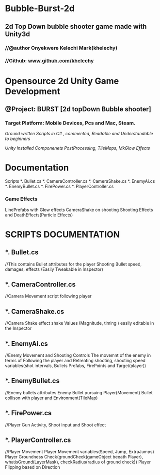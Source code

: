 # Bubble-Burst-2d
## 2d Top Down bubble shooter game made with Unity3d
### //@author Onyekwere Kelechi Mark(khelechy)
### //Github: www.github.com/khelechy



# Opensource 2d Unity Game Development



## @Project: BURST [2d topDown Bubble shooter]
### Target Platform: Mobile Devices, Pcs and Mac, Steam.

_*Ground written Scripts in C# , commented, Readable and Understandable to beginners*_


*Unity Installed Componenets
PostProcessing, TileMaps, MkGlow Effects*

# Documentation
Scripts
*. Bullet.cs
*. CameraController.cs
*. CameraShake.cs
*. EnemyAi.cs
*. EnemyBullet.cs
*. FirePower.cs
*. PlayerController.cs

### Game Effects
LinePrefabs with Glow effects
CameraShake on shooting
Shooting Effects and DeathEffects(Particle Effects)


# SCRIPTS DOCUMENTATION


## *. Bullet.cs

//This contains Bullet attributes for the player Shooting
Bullet speed, damages, effects (Easily Tweakable in Inspector)

## *. CameraController.cs

//Camera Movement script following player

## *. CameraShake.cs

//Camera Shake effect 
shake Values (Magnitude, timing ) easily editable in the Inspector

## *. EnemyAi.cs 

//Enemy Movement and Shooting
Controls The movemnt of the enemy in terms of Following the player and Retreating
shooting, shooting speed variables(shot intervals, Bullets Prefabs, FirePoints and Target(player))

## *. EnemyBullet.cs

//Enemy bullets attributes
Enemy Bullet pursuing Player(Movement)
Bullet collison with player and Environment(TileMap)

## *. FirePower.cs

//Player Gun Activity, Shoot Input and Shoot effect

## *. PlayerController.cs

//Player Movement
Player Movement variables(Speed, Jump, ExtraJumps)
Player Groundness Check(groundCheck(gameObject beeath Player), whatisGround(LayerMask), checkRadius(radius of ground check))
Player Flipping based on Direction




